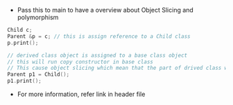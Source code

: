 
- Pass this to main to have a overview about Object Slicing and polymorphism
``` C++
Child c;
Parent &p = c; // this is assign reference to a Child class
p.print();

// derived class object is assigned to a base class object
// this will run copy constructor in base class
// This cause object slicing which mean that the part of drived class will be thrown away
Parent p1 = Child(); 
p1.print();
```
- For more information, refer link in header file